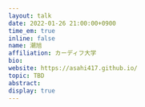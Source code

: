 ```yaml
---
layout: talk
date: 2022-01-26 21:00:00+0900
time_em: true
inline: false
name: 潮旭
affiliation: カーディフ大学
bio: 
website: https://asahi417.github.io/
topic: TBD
abstract: 
display: true
---
```

